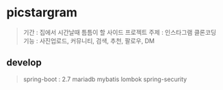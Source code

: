 # picstargram

> 기간 : 집에서 시간날때 틈틈이 할 사이드 프로젝트
> 주제 : 인스타그램 클론코딩
> 기능 : 사진업로드, 커뮤니티, 검색, 추천, 팔로우, DM

## develop
> spring-boot : 2.7
> mariadb
> mybatis
> lombok
> spring-security
